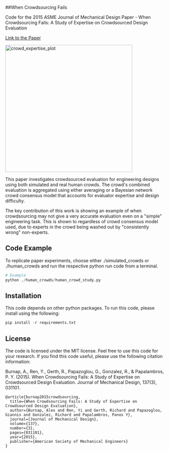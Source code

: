 ##When Crowdsourcing Fails

Code for the 2015 ASME Journal of Mechanical Design Paper - When Crowdsourcing Fails: A Study of Expertise on Crowdsourced Design Evaluation

[Link to the Paper](http://ode.engin.umich.edu/publications/PapalambrosPapers/2015/316J.pdf)

<img src="https://www.aburnap.com/images/research_logos/crowd_evaluation.png" alt="crowd_expertise_plot" width="400px">


This paper investigates crowdsourced evaluation for engineering designs using both simulated and real human crowds.  The crowd's combined evaluation is aggregated using either averaging or a Bayesian network crowd consensus model that accounts for evaluator expertise and design difficulty.

The key contribution of this work is showing an example of when crowdsourcing may not give a very accurate evaluation even on a "simple" engineering task.  This is shown to regardless of crowd consensus model used, due to experts in the crowd being washed out by "consistently wrong" non-experts.

## Code Example

To replicate paper experiments, choose either ./simulated_crowds or ./human_crowds and run the respective python run code from a terminal.

```python
# Example
python ./human_crowds/human_crowd_study.py
```

## Installation

This code depends on other python packages. To run this code, please install using the following:

```python
pip install -r requirements.txt

```

## License

The code is licensed under the MIT license. Feel free to use this code for your research.  If you find this code useful, please use the following citation information:

Burnap, A., Ren, Y., Gerth, R., Papazoglou, G., Gonzalez, R., & Papalambros, P. Y. (2015). When Crowdsourcing Fails: A Study of Expertise on Crowdsourced Design Evaluation. Journal of Mechanical Design, 137(3), 031101.


```
@article{burnap2015crowdsourcing,
  title={When Crowdsourcing Fails: A Study of Expertise on Crowdsourced Design Evaluation},
  author={Burnap, Alex and Ren, Yi and Gerth, Richard and Papazoglou, Giannis and Gonzalez, Richard and Papalambros, Panos Y},
  journal={Journal of Mechanical Design},
  volume={137},
  number={3},
  pages={031101},
  year={2015},
  publisher={American Society of Mechanical Engineers}
}
```


